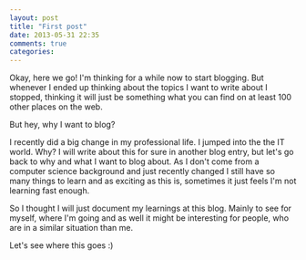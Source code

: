 ```yaml
---
layout: post
title: "First post"
date: 2013-05-31 22:35
comments: true
categories: 
---
```


Okay, here we go!
I'm thinking for a while now to start blogging. But whenever I ended up thinking about the topics I want to write about I stopped, thinking it will just be something what you can find on at least 100 other places on the web. 

But hey, why I want to blog? 

I recently did a big change in my professional life. I jumped into the the IT world. Why? I will write about this for sure in another blog entry, but let's go back to why and what I want to blog about. As I don't come from a computer science background and just recently changed I still have so many things to learn and as exciting as this is, sometimes it just feels I'm not learning fast enough. 

So I thought I will just document my learnings at this blog. Mainly to see for myself, where I'm going and as well it might be interesting for people, who are in a similar situation than me. 

Let's see where this goes :)